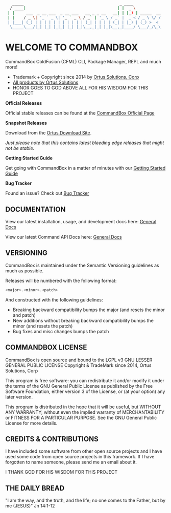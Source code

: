 ``` bash
   _____                                          _ ____
  / ____|                                        | |  _ \
 | |     ___  _ __ ___  _ __ ___   __ _ _ __   __| | |_) | _____  __
 | |    / _ \| '_ ` _ \| '_ ` _ \ / _` | '_ \ / _` |  _ < / _ \ \/ /
 | |___| (_) | | | | | | | | | | | (_| | | | | (_| | |_) | (_) >  <
  \_____\___/|_| |_| |_|_| |_| |_|\__,_|_| |_|\__,_|____/ \___/_/\_\
```

# WELCOME TO COMMANDBOX

CommandBox ColdFusion (CFML) CLI, Package Manager, REPL and much more!

* Trademark + Copyright since 2014 by [Ortus Solutions, Corp](https://www.ortussolutions.com)
* [All products by Ortus Solutions](https://www.ortussolutions.com/products)
* HONOR GOES TO GOD ABOVE ALL FOR HIS WISDOM FOR THIS PROJECT

**Official Releases**

Official stable releases can be found at the [CommandBox Official Page](https://www.ortussolutions.com/products/commandbox#download)

**Snapshot Releases**

Download from the [Ortus Download Site](https://downloads.ortussolutions.com/#/ortussolutions/commandbox/).

*Just please note that this contains latest bleeding edge releases that might not be stable.*

**Getting Started Guide**

Get going with CommandBox in a matter of minutes with our [Getting Started Guide](http://ortus.gitbooks.io/commandbox-documentation/content/getting_started_guide.html)

**Bug Tracker**

Found an issue? Check out [Bug Tracker](https://ortussolutions.atlassian.net/browse/COMMANDBOX)


## DOCUMENTATION

View our latest installation, usage, and development docs here:
[General Docs](https://www.ortussolutions.com/products/commandbox/docs)

View our latest Command API Docs here:
[General Docs](https://apidocs.ortussolutions.com/commandbox/current)

## VERSIONING

CommandBox is maintained under the Semantic Versioning guidelines as much as possible.

Releases will be numbered with the following format:

``` bash
<major>.<minor>.<patch>
```

And constructed with the following guidelines:

* Breaking backward compatibility bumps the major (and resets the minor and patch)
* New additions without breaking backward compatibility bumps the minor (and resets the patch)
* Bug fixes and misc changes bumps the patch

## COMMANDBOX LICENSE

CommandBox is open source and bound to the LGPL v3 GNU LESSER GENERAL PUBLIC LICENSE Copyright & TradeMark since 2014, Ortus Solutions, Corp

This program is free software: you can redistribute it and/or modify it under the terms of the GNU General Public License as published by the Free Software Foundation, either version 3 of the License, or (at your option) any later version.

This program is distributed in the hope that it will be useful, but WITHOUT ANY WARRANTY; without even the implied warranty of MERCHANTABILITY or FITNESS FOR A PARTICULAR PURPOSE.  See the GNU General Public License for more details.

## CREDITS & CONTRIBUTIONS

I have included some software from other open source projects and I have used some code from open source projects in this framework. If I have forgotten to name someone, please send me an email about it.

I THANK GOD FOR HIS WISDOM FOR THIS PROJECT

## THE DAILY BREAD

"I am the way, and the truth, and the life; no one comes to the Father, but by me (JESUS)" Jn 14:1-12
